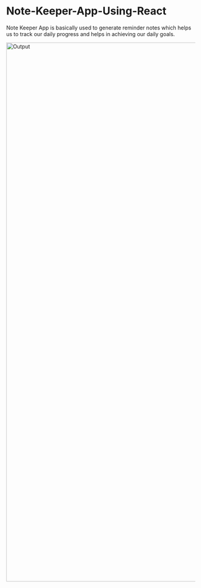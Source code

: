# Note-Keeper-App-Using-React
Note Keeper App is basically used to generate reminder notes which helps us to track our daily progress and helps in achieving our daily goals.


<img width="1436" alt="Output" src="https://user-images.githubusercontent.com/90398336/173214577-b897f7ef-5bd1-42ce-827c-665862b38cbc.png">
